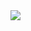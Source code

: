 <img src="https://capsule-render.vercel.app/api?type=wave&color=auto&height=300&section=header&text=Welcome%20My%World&fontSize=90" />
